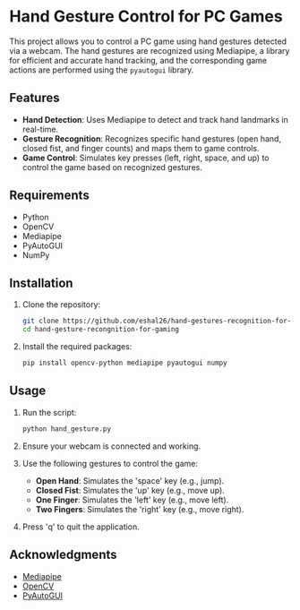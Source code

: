 # Hand Gesture Control for PC Games

This project allows you to control a PC game using hand gestures detected via a webcam. The hand gestures are recognized using Mediapipe, a library for efficient and accurate hand tracking, and the corresponding game actions are performed using the `pyautogui` library.

## Features
- **Hand Detection**: Uses Mediapipe to detect and track hand landmarks in real-time.
- **Gesture Recognition**: Recognizes specific hand gestures (open hand, closed fist, and finger counts) and maps them to game controls.
- **Game Control**: Simulates key presses (left, right, space, and up) to control the game based on recognized gestures.

## Requirements
- Python 
- OpenCV
- Mediapipe
- PyAutoGUI
- NumPy

## Installation
1. Clone the repository:
    ```sh
    git clone https://github.com/eshal26/hand-gestures-recognition-for-gaming.git
    cd hand-gesture-recongnition-for-gaming
    ```

2. Install the required packages:
    ```sh
    pip install opencv-python mediapipe pyautogui numpy
    ```

## Usage
1. Run the script:
    ```sh
    python hand_gesture.py
    ```

2. Ensure your webcam is connected and working.

3. Use the following gestures to control the game:
    - **Open Hand**: Simulates the 'space' key (e.g., jump).
    - **Closed Fist**: Simulates the 'up' key (e.g., move up).
    - **One Finger**: Simulates the 'left' key (e.g., move left).
    - **Two Fingers**: Simulates the 'right' key (e.g., move right).

4. Press 'q' to quit the application.


## Acknowledgments
- [Mediapipe](https://mediapipe.dev/)
- [OpenCV](https://opencv.org/)
- [PyAutoGUI](https://pyautogui.readthedocs.io/)
